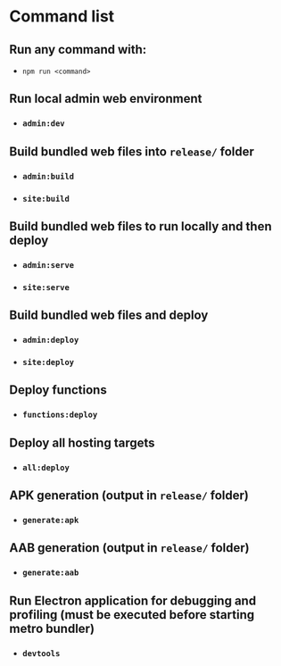 # Command list 

## Run any command with:

- `npm run <command>`

## Run local admin web environment
- ### `admin:dev`

## Build bundled web files into `release/` folder

- ### `admin:build`
- ### `site:build`

## Build bundled web files to run locally and then deploy

- ### `admin:serve`
- ### `site:serve`

## Build bundled web files and deploy

- ### `admin:deploy`
- ### `site:deploy`

## Deploy functions

- ### `functions:deploy`

## Deploy all hosting targets

- ### `all:deploy`

## APK generation (output in `release/` folder)

- ### `generate:apk`

## AAB generation (output in `release/` folder)

- ### `generate:aab`

## Run Electron application for debugging and profiling (must be executed before starting metro bundler)

- ### `devtools`
